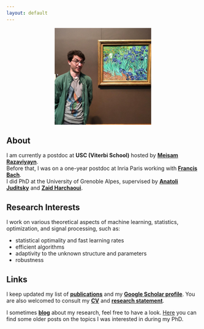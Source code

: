 ```yaml
---
layout: default
---
```


<p align = "center">
<img src="my_pic.jpg" alt="Santa Monica" width="50%" align="center" hspace="20">
</p>

## About ##

I am currently a postdoc at __USC (Viterbi School)__ hosted by [__Meisam Razaviyayn__](https://sites.usc.edu/razaviyayn/research/).  
Before that, I was on a one-year postdoc at Inria Paris working with [__Francis Bach__](https://www.di.ens.fr/~fbach/).  
I did PhD at the University of Grenoble Alpes, supervised by [__Anatoli Juditsky__](https://ljk.imag.fr/membres/Anatoli.Iouditski/) and [__Zaid Harchaoui__](http://faculty.washington.edu/zaid/index.html).
<br />
  
## Research Interests ##

I work on various theoretical aspects of machine learning, statistics, optimization, and signal processing, such as: 
* statistical optimality and fast learning rates
* efficient algorithms
* adaptivity to the unknown structure and parameters
* robustness

## Links ##

I keep updated my list of [__publications__](/papers) and my [__Google Scholar profile__](https://scholar.google.fr/citations?user=2IvZJ3cAAAAJ&hl=en). You are also welcomed to consult my [__CV__](assets/dmitrii_ostrovskii_CV.pdf) and [__research statement__](assets/research_statement.pdf).

I sometimes [__blog__](https://ostrodmit.github.io/blog/) about my research, feel free to have a look. [Here](https://ostrodmit.blog/) you can find some older posts on the topics I was interested in during my PhD.